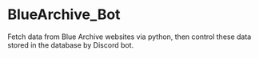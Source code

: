 # BlueArchive_Bot
Fetch data from Blue Archive websites via python, then control these data stored in the database by Discord bot.

